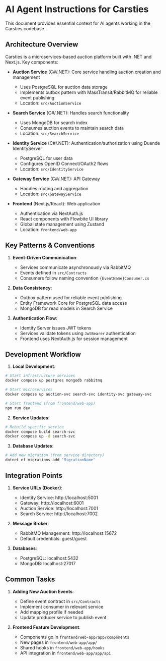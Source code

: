 # AI Agent Instructions for Carsties

This document provides essential context for AI agents working in the Carsties codebase.

## Architecture Overview

Carsties is a microservices-based auction platform built with .NET and Next.js. Key components:

- **Auction Service** (C#/.NET): Core service handling auction creation and management
  - Uses PostgreSQL for auction data storage
  - Implements outbox pattern with MassTransit/RabbitMQ for reliable event publishing
  - Location: `src/AuctionService`

- **Search Service** (C#/.NET): Handles search functionality
  - Uses MongoDB for search index
  - Consumes auction events to maintain search data
  - Location: `src/SearchService`

- **Identity Service** (C#/.NET): Authentication/authorization using Duende IdentityServer
  - PostgreSQL for user data
  - Configures OpenID Connect/OAuth2 flows
  - Location: `src/IdentityService`

- **Gateway Service** (C#/.NET): API Gateway 
  - Handles routing and aggregation
  - Location: `src/GatewayService`

- **Frontend** (Next.js/React): Web application
  - Authentication via NextAuth.js
  - React components with Flowbite UI library
  - Global state management using Zustand
  - Location: `frontend/web-app`

## Key Patterns & Conventions

1. **Event-Driven Communication**:
   - Services communicate asynchronously via RabbitMQ
   - Events defined in `src/Contracts`
   - Consumers follow naming convention `{EventName}Consumer.cs`

2. **Data Consistency**:
   - Outbox pattern used for reliable event publishing
   - Entity Framework Core for PostgreSQL data access
   - MongoDB for read models in Search Service

3. **Authentication Flow**:
   - Identity Server issues JWT tokens
   - Services validate tokens using `JwtBearer` authentication
   - Frontend uses NextAuth.js for session management

## Development Workflow

1. **Local Development**:
```bash
# Start infrastructure services
docker compose up postgres mongodb rabbitmq

# Start microservices
docker compose up auction-svc search-svc identity-svc gateway-svc

# Start frontend (from frontend/web-app)
npm run dev
```

2. **Service Updates**:
```bash
# Rebuild specific service
docker compose build search-svc
docker compose up -d search-svc
```

3. **Database Updates**:
```bash
# Add new migration (from service directory)
dotnet ef migrations add "MigrationName"
```

## Integration Points

1. **Service URLs (Docker)**:
   - Identity Service: http://localhost:5001
   - Gateway: http://localhost:6001
   - Auction Service: http://localhost:7001
   - Search Service: http://localhost:7002

2. **Message Broker**:
   - RabbitMQ Management: http://localhost:15672
   - Default credentials: guest/guest

3. **Databases**:
   - PostgreSQL: localhost:5432
   - MongoDB: localhost:27017

## Common Tasks

1. **Adding New Auction Events**:
   - Define event contract in `src/Contracts`
   - Implement consumer in relevant service
   - Add mapping profile if needed
   - Update producer service to publish event

2. **Frontend Feature Development**:
   - Components go in `frontend/web-app/app/components`
   - New pages in `frontend/web-app/app/`
   - Shared hooks in `frontend/web-app/hooks`
   - API integration in `frontend/web-app/app/api`
